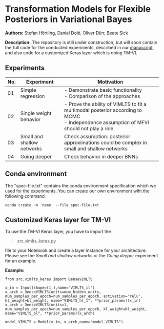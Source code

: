 # Transformation Models for Flexible Posteriors in Variational Bayes

**Authors:** Stefan Hörtling, Daniel Dold, Oliver Dürr, Beate Sick

**Description:** The repository is still under construction, but will soon contain the full code for the conducted experiments, described in our [manuscript](https://arxiv.org/abs/2106.00528), and also code for a customized Keras layer which is doing TM-VI.

## Experiments

|No.|Experiment| Motivation |
|--|--|--|
|01|Simple regression  | - Demonstrate basic functionality <br /> - Comparison of the approaches
|02|Single weight behavior  | - Prove the ability of VIMLTS to fit a multimodal posterior according to MCMC <br /> - Independence assumption of MFVI should not play a role
|03|Small and shallow networks | Check assumption: posterior approximations could be complex in small and shallow networks
|04|Going deeper | Check behavior in deeper BNNs

## Conda environment
The "spec-file.txt" contains the conda environment specification which we used for the experiments.
You can create our own environment wiht the following command:

    conda create -n 'name' --file spec-file.txt


## Customized Keras layer for TM-VI
To use the TM-VI Keras layer, you have to import the 

>  src.vimlts_keras.py

file to your Notebook and create a layer instance for your architecture.
Please see the *Small and shallow networks* or the *Going deeper* experiment for an example.

**Example:**

    from src.vimlts_keras import DenseVIMLTS

    x_in = Input(shape=(1,),name="VIMLTS_il")
    x_arch = DenseVIMLTS(units=num_hidden_units, num_samples_per_epoch=num_samples_per_epoch, activation='relu', kl_weight=kl_weight, name="VIMLTS_hl_1", **prior_params)(x_in)
    x_arch = DenseVIMLTS(units=1, num_samples_per_epoch=num_samples_per_epoch, kl_weight=kl_weight, name="VIMLTS_ol", **prior_params)(x_arch)
    
    model_VIMLTS = Model(x_in, x_arch,name="model_VIMLTS")
